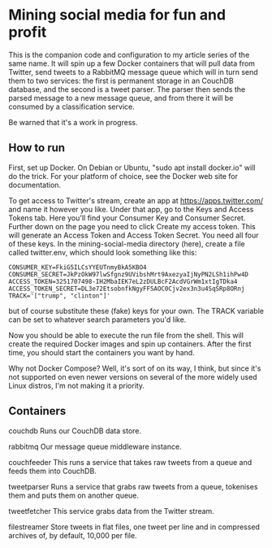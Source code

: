 # Mining social media for fun and profit

This is the companion code and configuration to my article series of
the same name. It will spin up a few Docker containers that will pull
data from Twitter, send tweets to a RabbitMQ message queue which will
in turn send them to two services: the first is permanent storage in
an CouchDB database, and the second is a tweet parser. The parser then
sends the parsed message to a new message queue, and from there it
will be consumed by a classification service.

Be warned that it's a work in progress.


## How to run

First, set up Docker. On Debian or Ubuntu, "sudo apt install
docker.io" will do the trick. For your platform of choice, see the
Docker web site for documentation.

To get access to Twitter's stream, create an app at
https://apps.twitter.com/ and name it however you like. Under that
app, go to the Keys and Access Tokens tab. Here you'll find your
Consumer Key and Consumer Secret. Further down on the page you need to
click Create my access token. This will generate an Access Token and
Access Token Secret. You need all four of these keys. In the
mining-social-media directory (here), create a file called
twitter.env, which should look something like this:

    CONSUMER_KEY=FkiG5ILCsYYEUTnmyBkA5KBO4
    CONSUMER_SECRET=JkPzOkW97lwSfgnz9UVibshMrt9AxezyaIjNyPN2LSh1ihPw4D
    ACCESS_TOKEN=3251707498-IH2MbaIEK7eL2zDULBcF2AcdVGrWm1xtIgTDka4
    ACCESS_TOKEN_SECRET=DL3e72EtsobnfkNgyFFSAOC0Cjv2ex3n3u4SqSRp8ORnj
    TRACK='["trump", "clinton"]'

but of course substitute these (fake) keys for your own. The TRACK
variable can be set to whatever search parameters you'd like.

Now you should be able to execute the run file from the shell. This
will create the required Docker images and spin up containers. After
the first time, you should start the containers you want by hand.

Why not Docker Compose? Well, it's sort of on its way, I think, but
since it's not supported on even newer versions on several of the more
widely used Linux distros, I'm not making it a priority.


## Containers

couchdb
  Runs our CouchDB data store.

rabbitmq
  Our message queue middleware instance.

couchfeeder
  This runs a service that takes raw tweets from a queue and feeds
  them into CouchDB.

tweetparser
  Runs a service that grabs raw tweets from a queue, tokenises them
  and puts them on another queue.

tweetfetcher
  This service grabs data from the Twitter stream.

filestreamer
  Store tweets in flat files, one tweet per line and in compressed
  archives of, by default, 10,000 per file.